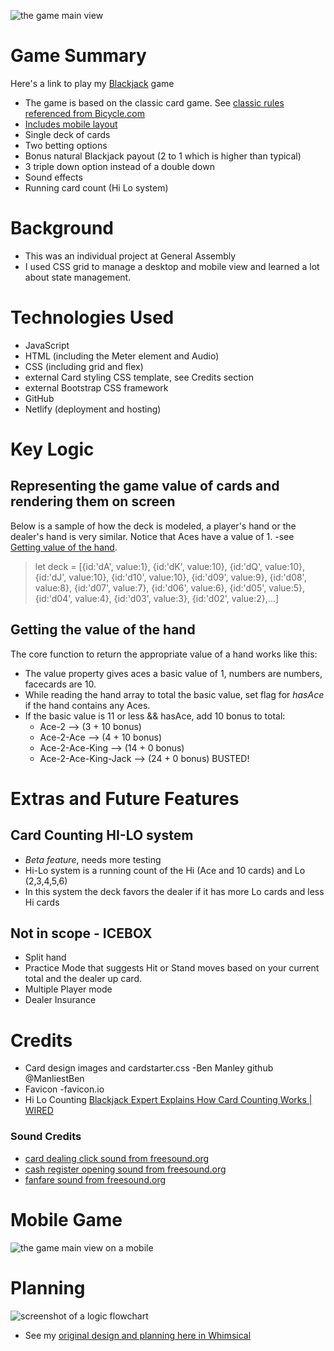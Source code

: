 ![the game main view](./images/screen-shots/game-image-1.png?raw=true "a image captured from the game")

# Game Summary
Here's a link to play my <a href="https://thepika206-play-blackjack.netlify.app/" target="_blank">Blackjack</a> game
- The game is based on the classic card game. See [classic rules referenced from Bicycle.com](https://bicyclecards.com/how-to-play/blackjack/)
- [Includes mobile layout](#mobile-game)
- Single deck of cards
- Two betting options
- Bonus natural Blackjack payout (2 to 1 which is higher than typical)
- 3 triple down option instead of a double down
- Sound effects
- Running card count (Hi Lo system)

# Background
- This was an individual project at General Assembly
- I used CSS grid to manage a desktop and mobile view and learned a lot about state management.

  
# Technologies Used
- JavaScript
- HTML (including the Meter element and Audio)
- CSS (including grid and flex)
- external Card styling CSS template, see Credits section
- external Bootstrap CSS framework
- GitHub
- Netlify (deployment and hosting)


# Key Logic
## Representing the game value of cards and rendering them on screen
Below is a sample of how the deck is modeled, a player's hand or the dealer's hand is very similar.  Notice that Aces have a value of 1.  -see [Getting value of the hand](#getting-the-value-of-the-hand).
> let deck = [{id:'dA', value:1},
  {id:'dK', value:10},
  {id:'dQ', value:10},
  {id:'dJ', value:10},
  {id:'d10', value:10},
  {id:'d09', value:9},
  {id:'d08', value:8},
  {id:'d07', value:7},
  {id:'d06', value:6},
  {id:'d05', value:5},
  {id:'d04', value:4},
  {id:'d03', value:3},
  {id:'d02', value:2},...]
## Getting the value of the hand
The core function to return the appropriate value of a hand works like this:
- The value property gives aces a basic value of 1, numbers are numbers, facecards are 10.
- While reading the hand array to total the basic value, set flag for *hasAce* if the hand contains any Aces.
- If the basic value is 11 or less && hasAce, add 10 bonus to total:
  - Ace-2 --> (3 + 10 bonus)
  - Ace-2-Ace --> (4 + 10 bonus)
  - Ace-2-Ace-King --> (14 + 0 bonus)
  - Ace-2-Ace-King-Jack --> (24 + 0 bonus) BUSTED!

# Extras and Future Features
## Card Counting HI-LO system
- *Beta feature*, needs more testing
- Hi-Lo system is a running count of the Hi (Ace and 10 cards) and Lo (2,3,4,5,6)
- In this system the deck favors the dealer if it has more Lo cards and less Hi cards
## Not in scope - ICEBOX
- Split hand
- Practice Mode that suggests Hit or Stand moves based on your current total and the dealer up card.
- Multiple Player mode
- Dealer Insurance

# Credits
- Card design images and cardstarter.css -Ben Manley   github @ManliestBen
- Favicon -favicon.io
- Hi Lo Counting [Blackjack Expert Explains How Card Counting Works | WIRED](https://www.youtube.com/watch?v=G_So72lFNIU)
### Sound Credits
  - [card dealing click sound from freesound.org](https://freesound.org/people/EminYILDIRIM/sounds/536108/)
  - [cash register opening sound from freesound.org](https://freesound.org/people/hgernhardt/sounds/402651/)
  - [fanfare sound from freesound.org](https://freesound.org/people/plasterbrain/sounds/397354/)

# Mobile Game
![the game main view on a mobile](./images/screen-shots/game-image-2.png?raw=true "image captured from game")
# Planning
![screenshot of a logic flowchart](./images/screen-shots/game-flow.png?raw=true "flow chart from planning")
- See my [original design and planning here in Whimsical](https://whimsical.com/blackjack-planning-HpVFNvKGdZD6gHu6N8P7yz#)